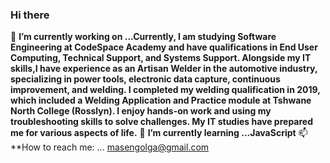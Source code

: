 ### Hi there 
 🔭 **I’m currently working on ...Currently, I am studying Software Engineering at CodeSpace Academy and have qualifications in End User Computing, Technical              Support, and Systems Support. Alongside my IT skills,I have experience as an Artisan Welder in the automotive industry, specializing in power tools,                  electronic data capture, continuous improvement, and welding. I completed my welding qualification in 2019, which included a Welding Application and Practice        module at Tshwane North College (Rosslyn). I enjoy hands-on work and using my troubleshooting skills to solve challenges. My IT studies have prepared me for          various aspects of life.**
 🌱 **I’m currently learning ...JavaScript**
 📫 **How to reach me: ... masengolga@gmail.com

